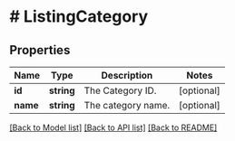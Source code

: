 # # ListingCategory

## Properties

Name | Type | Description | Notes
------------ | ------------- | ------------- | -------------
**id** | **string** | The Category ID. | [optional]
**name** | **string** | The category name. | [optional]

[[Back to Model list]](../../README.md#models) [[Back to API list]](../../README.md#endpoints) [[Back to README]](../../README.md)
